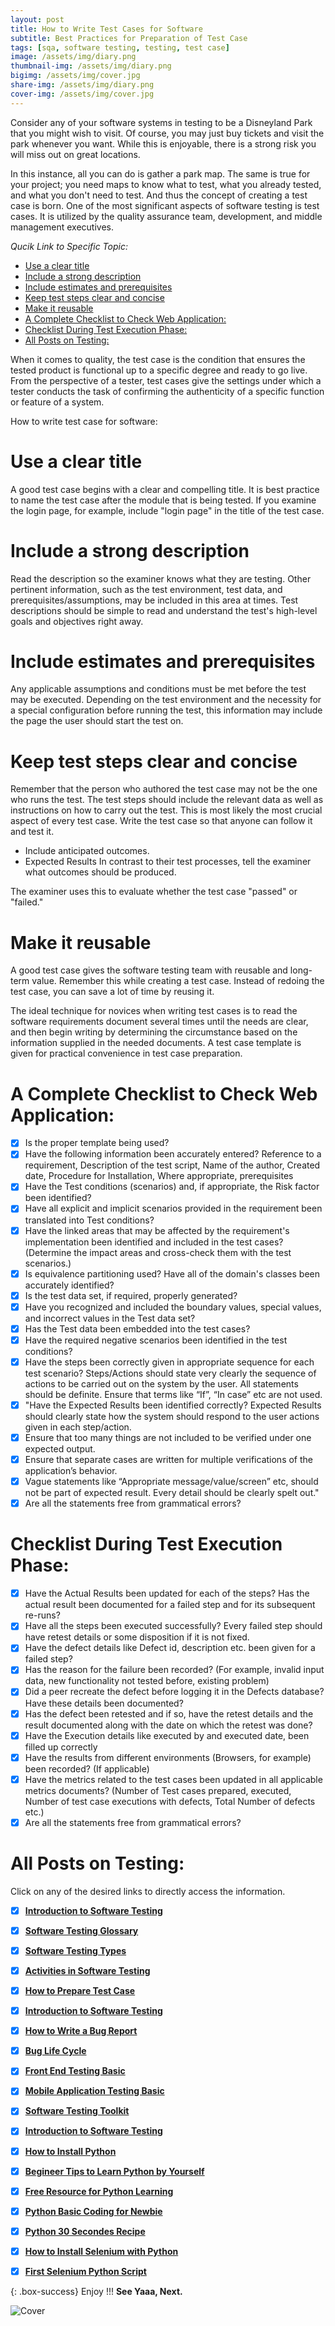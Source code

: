 ```yaml
---
layout: post
title: How to Write Test Cases for Software
subtitle: Best Practices for Preparation of Test Case
tags: [sqa, software testing, testing, test case]
image: /assets/img/diary.png
thumbnail-img: /assets/img/diary.png
bigimg: /assets/img/cover.jpg
share-img: /assets/img/diary.png
cover-img: /assets/img/cover.jpg
---
```


Consider any of your software systems in testing to be a Disneyland Park that you might wish to visit. Of course, you may just buy tickets and visit the park whenever you want. While this is enjoyable, there is a strong risk you will miss out on great locations.

In this instance, all you can do is gather a park map. The same is true for your project; you need maps to know what to test, what you already tested, and what you don't need to test. And thus the concept of creating a test case is born. One of the most significant aspects of software testing is test cases. It is utilized by the quality assurance team, development, and middle management executives.

_Qucik Link to Specific Topic:_

- [Use a clear title](#use-a-clear-title)
- [Include a strong description](#include-a-strong-description)
- [Include estimates and prerequisites](#include-estimates-and-prerequisites)
- [Keep test steps clear and concise](#keep-test-steps-clear-and-concise)
- [Make it reusable](#make-it-reusable)
- [A Complete Checklist to Check Web Application:](#a-complete-checklist-to-check-web-application)
- [Checklist During Test Execution Phase:](#checklist-during-test-execution-phase)
- [All Posts on Testing:](#all-posts-on-testing)

When it comes to quality, the test case is the condition that ensures the tested product is functional up to a specific degree and ready to go live.
From the perspective of a tester, test cases give the settings under which a tester conducts the task of confirming the authenticity of a specific function or feature of a system.

How to write test case for software:

# Use a clear title

A good test case begins with a clear and compelling title. It is best practice to name the test case after the module that is being tested. If you examine the login page, for example, include "login page" in the title of the test case.

# Include a strong description

Read the description so the examiner knows what they are testing. Other pertinent information, such as the test environment, test data, and prerequisites/assumptions, may be included in this area at times. Test descriptions should be simple to read and understand the test's high-level goals and objectives right away.

# Include estimates and prerequisites

Any applicable assumptions and conditions must be met before the test may be executed. Depending on the test environment and the necessity for a special configuration before running the test, this information may include the page the user should start the test on.

# Keep test steps clear and concise

Remember that the person who authored the test case may not be the one who runs the test. The test steps should include the relevant data as well as instructions on how to carry out the test. This is most likely the most crucial aspect of every test case. Write the test case so that anyone can follow it and test it.
- Include anticipated outcomes.
- Expected Results In contrast to their test processes, tell the examiner what outcomes should be produced.
 
The examiner uses this to evaluate whether the test case "passed" or "failed."

# Make it reusable

A good test case gives the software testing team with reusable and long-term value. Remember this while creating a test case. Instead of redoing the test case, you can save a lot of time by reusing it.


The ideal technique for novices when writing test cases is to read the software requirements document several times until the needs are clear, and then begin writing by determining the circumstance based on the information supplied in the needed documents. A test case template is given for practical convenience in test case preparation.

# A Complete Checklist to Check Web Application:

- [x] Is the proper template being used?
- [x] Have the following information been accurately entered? Reference to a requirement, Description of the test script, Name of the author, Created date, Procedure for Installation, Where appropriate, prerequisites
- [x] Have the Test conditions (scenarios) and, if appropriate, the Risk factor been identified?
- [x] Have all explicit and implicit scenarios provided in the requirement been translated into Test conditions?
- [x] Have the linked areas that may be affected by the requirement's implementation been identified and included in the test cases? (Determine the impact areas and cross-check them with the test scenarios.)
- [x] Is equivalence partitioning used? Have all of the domain's classes been accurately identified?
- [x] Is the test data set, if required, properly generated?
- [x] Have you recognized and included the boundary values, special values, and incorrect values in the Test data set?
- [x] Has the Test data been embedded into the test cases?
- [x] Have the required negative scenarios been identified in the test conditions?
- [x] Have the steps been correctly given in appropriate sequence for each test scenario? Steps/Actions should state very clearly the sequence of actions to be carried out on the system by the user. All statements should be definite. Ensure that terms like “If”, “In case” etc are not used.
- [x] "Have the Expected Results been identified correctly? Expected Results should clearly state how the system should respond to the user actions given in each step/action.
- [x] Ensure that too many things are not included to be verified under one expected output.
- [x] Ensure that separate cases are written for multiple verifications of the application’s behavior.
- [x] Vague statements like “Appropriate message/value/screen” etc, should not be part of expected result. Every detail should be clearly spelt out."
- [x] Are all the statements free from grammatical errors?

# Checklist During Test Execution Phase:

- [x] Have the Actual Results been updated for each of the steps? Has the actual result been documented for a failed step and for its subsequent re-runs?
- [x] Have all the steps been executed successfully? Every failed step should have retest details or some disposition if it is not fixed.
- [x] Have the defect details like Defect id, description etc. been given for a failed step?
- [x] Has the reason for the failure been recorded? (For example, invalid input data, new functionality not tested before, existing problem)
- [x] Did a peer recreate the defect before logging it in the Defects database? Have these details been documented?
- [x] Has the defect been retested and if so, have the retest details and the result documented along with the date on which the retest was done?
- [x] Have the Execution details like executed by and executed date, been filled up correctly
- [x] Have the results from different environments (Browsers, for example) been recorded? (If applicable)
- [x] Have the metrics related to the test cases been updated in all applicable metrics documents? (Number of Test cases prepared, executed, Number of test case executions with defects, Total Number of defects etc.)
- [x] Are all the statements free from grammatical errors?

# All Posts on Testing:  

Click on any of the desired links to directly access the information.

- [x]  [**Introduction to Software Testing**](https://rafayethossain.github.io/2018-08-05-Introduction-to-Software-Testing/)
- [x]  [**Software Testing Glossary**](https://rafayethossain.github.io/2018-08-12-Software-Testing-Terms-of-Glossary/)
- [x]  [**Software Testing Types**](https://rafayethossain.github.io/2018-08-22-Software-Testing-Types/)
- [x]  [**Activities in Software Testing**](https://rafayethossain.github.io/2018-09-01-Test-Activities-You-Must-Know/)
- [x]  [**How to Prepare Test Case**](https://rafayethossain.github.io/2018-09-11-How-Prepare-Test-Case/)
- [x]  [**Introduction to Software Testing**](https://rafayethossain.github.io/2018-08-05-Introduction-to-Software-Testing/)
- [x]  [**How to Write a Bug Report**](https://rafayethossain.github.io/2018-09-20-How-to-Write-a-Bug-Report/)
- [x]  [**Bug Life Cycle**](https://rafayethossain.github.io/2018-09-23-Life-Cycle-of-a-Bug/)
- [x]  [**Front End Testing Basic**](https://rafayethossain.github.io/2018-09-30-Basic-GUI-Testing/)
- [x]  [**Mobile Application Testing Basic**](https://rafayethossain.github.io/2018-10-05-Mobile-App-Testing-Basic/)
- [x]  [**Software Testing Toolkit**](https://rafayethossain.github.io/2018-10-10-Software-Testing-Toolkit/)
- [x]  [**Introduction to Software Testing**](https://rafayethossain.github.io/2018-08-05-Introduction-to-Software-Testing/)
- [x]  [**How to Install Python**](https://rafayethossain.github.io/2018-12-31-how-install-python-on-windows/)
- [x]  [**Begineer Tips to Learn Python by Yourself**](https://rafayethossain.github.io/2019-01-03-Beginner-Tips-for-Learning-Python/)
- [x]  [**Free Resource for Python Learning**](https://rafayethossain.github.io/2019-01-04-Python-Resource-Books-and-Recipe/)
- [x]  [**Python Basic Coding for Newbie**](https://rafayethossain.github.io/2019-01-05-Basic-Python-Coding/)
- [x]  [**Python 30 Secondes Recipe**](https://rafayethossain.github.io/2019-01-07-Python-Easy-Trick-Collected/)
- [x]  [**How to Install Selenium with Python**](https://rafayethossain.github.io/2019-01-08-How-To-Install-Selenum-Python-Webdriver/)
- [x]  [**First Selenium Python Script**](https://rafayethossain.github.io/2019-01-09-My-First-Python-Selenium-Script/)



{: .box-success}
Enjoy !!!
**See Yaaa, Next.**

![Cover](/assets/img/cover.jpg "Cover")